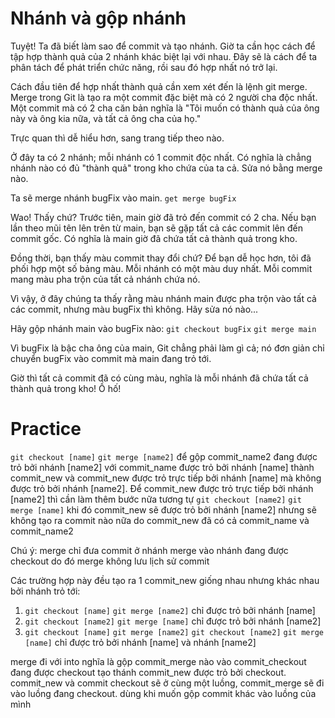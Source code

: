 # Nhánh và gộp nhánh
Tuyệt! Ta đã biết làm sao để commit và tạo nhánh. Giờ ta cần học cách để tập hợp thành quả của 2 nhánh khác biệt lại với nhau. Đây sẽ là cách để ta phân tách để phát triển chức năng, rồi sau đó hợp nhất nó trở lại.

Cách đầu tiên để hợp nhất thành quả cần xem xét đến là lệnh git merge. Merge trong Git là tạo ra một commit đặc biệt mà có 2 người cha độc nhất. Một commit mà có 2 cha căn bản nghĩa là "Tôi muốn có thành quả của ông này và ông kia nữa, và tất cả ông cha của họ."

Trực quan thì dễ hiểu hơn, sang trang tiếp theo nào.

Ở đây ta có 2 nhánh; mỗi nhánh có 1 commit độc nhất. Có nghĩa là chẳng nhánh nào có đủ "thành quả" trong kho chứa của ta cả. Sửa nó bằng merge nào.

Ta sẽ merge nhánh bugFix vào main. `get merge bugFix`

Wao! Thấy chứ? Trước tiên, main giờ đã trỏ đến commit có 2 cha. Nếu bạn lần theo mũi tên lên trên từ main, bạn sẽ gặp tất cả các commit lên đến commit gốc. Có nghĩa là main giờ đã chứa tất cả thành quả trong kho.

Đồng thời, bạn thấy màu commit thay đổi chứ? Để bạn dễ học hơn, tôi đã phối hợp một số bảng màu. Mỗi nhánh có một màu duy nhất. Mỗi commit mang màu pha trộn của tất cả nhánh chứa nó.

Vì vậy, ở đây chúng ta thấy rằng màu nhánh main được pha trộn vào tất cả các commit, nhưng màu bugFix thì không. Hãy sửa nó nào...

Hãy gộp nhánh main vào bugFix nào: `git checkout bugFix` `git merge main`

Vì bugFix là bậc cha ông của main, Git chẳng phải làm gì cả; nó đơn giản chỉ chuyển bugFix vào commit mà main đang trỏ tới.

Giờ thì tất cả commit đã có cùng màu, nghĩa là mỗi nhánh đã chứa tất cả thành quả trong kho! Ồ hố!

# Practice

`git checkout [name]` `git merge [name2]` để gộp commit_name2 đang được trỏ bởi nhánh [name2] với commit_name được trỏ bởi nhánh [name] thành commit_new và commit_new được trỏ trực tiếp bởi nhánh [name] mà không được trỏ bởi nhánh [name2]. Để commit_new được trỏ trực tiếp bởi nhánh [name2] thì cần làm thêm bước nữa tương tự `git checkout [name2]` `git merge [name]` khi đó commit_new sẽ được trỏ bởi nhánh [name2] nhưng sẽ không tạo ra commit nào nữa do commit_new đã có cả commit_name và commit_name2

Chú ý: merge chỉ đưa commit ở nhánh merge vào nhánh đang được checkout do đó merge không lưu lịch sử commit

Các trường hợp này đều tạo ra 1 commit_new giống nhau nhưng khác nhau bởi nhánh trỏ tới:
1. `git checkout [name]` `git merge [name2]` chỉ được trỏ bởi nhánh [name]
2. `git checkout [name2]` `git merge [name]` chỉ được trỏ bởi nhánh [name2]
3. `git checkout [name]` `git merge [name2]` `git checkout [name2]` `git merge [name]` chỉ được trỏ bởi nhánh [name] và nhánh [name2]


merge đi với into nghĩa là gộp commit_merge nào vào commit_checkout đang được checkout tạo thánh commit_new được trỏ bởi checkout. commit_new và commit checkout sẽ ở cùng một luồng, commit_merge sẽ đi vào luồng đang checkout. dùng khi muốn gộp commit khác vào luồng của mình
